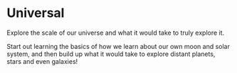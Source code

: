 # Universal

Explore the scale of our universe and what it would take to truly explore it.

Start out learning the basics of how we learn about our own moon and solar system, and then build up what it would take to explore distant planets, stars and even galaxies!